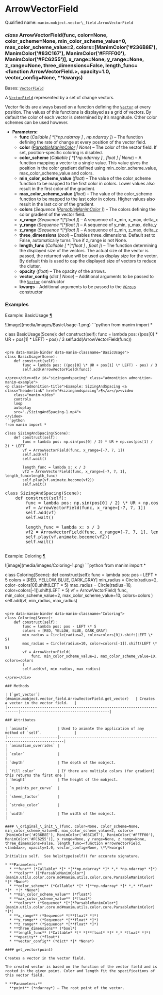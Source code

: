 # ArrowVectorField

Qualified name: `manim.mobject.vector\_field.ArrowVectorField`

### *class* ArrowVectorField(func, color=None, color_scheme=None, min_color_scheme_value=0, max_color_scheme_value=2, colors=[ManimColor('#236B8E'), ManimColor('#83C167'), ManimColor('#FFFF00'), ManimColor('#FC6255')], x_range=None, y_range=None, z_range=None, three_dimensions=False, length_func=<function ArrowVectorField.<lambda>>, opacity=1.0, vector_config=None, \*\*kwargs)

Bases: [`VectorField`](manim.mobject.vector_field.VectorField.md#manim.mobject.vector_field.VectorField)

A [`VectorField`](manim.mobject.vector_field.VectorField.md#manim.mobject.vector_field.VectorField) represented by a set of change vectors.

Vector fields are always based on a function defining the [`Vector`](manim.mobject.geometry.line.Vector.md#manim.mobject.geometry.line.Vector) at every position.
The values of this functions is displayed as a grid of vectors.
By default the color of each vector is determined by it’s magnitude.
Other color schemes can be used however.

* **Parameters:**
  * **func** (*Callable* *[* *[**np.ndarray* *]* *,* *np.ndarray* *]*) – The function defining the rate of change at every position of the vector field.
  * **color** ([*ParsableManimColor*](manim.utils.color.core.md#manim.utils.color.core.ParsableManimColor) *|* *None*) – The color of the vector field. If set, position-specific coloring is disabled.
  * **color_scheme** (*Callable* *[* *[**np.ndarray* *]* *,* *float* *]*  *|* *None*) – A function mapping a vector to a single value. This value gives the position in the color gradient defined using min_color_scheme_value, max_color_scheme_value and colors.
  * **min_color_scheme_value** (*float*) – The value of the color_scheme function to be mapped to the first color in colors. Lower values also result in the first color of the gradient.
  * **max_color_scheme_value** (*float*) – The value of the color_scheme function to be mapped to the last color in colors. Higher values also result in the last color of the gradient.
  * **colors** (*Sequence* *[*[*ParsableManimColor*](manim.utils.color.core.md#manim.utils.color.core.ParsableManimColor) *]*) – The colors defining the color gradient of the vector field.
  * **x_range** (*Sequence* *[**float* *]*) – A sequence of x_min, x_max, delta_x
  * **y_range** (*Sequence* *[**float* *]*) – A sequence of y_min, y_max, delta_y
  * **z_range** (*Sequence* *[**float* *]*) – A sequence of z_min, z_max, delta_z
  * **three_dimensions** (*bool*) – Enables three_dimensions. Default set to False, automatically turns True if
    z_range is not None.
  * **length_func** (*Callable* *[* *[**float* *]* *,* *float* *]*) – The function determining the displayed size of the vectors. The actual size
    of the vector is passed, the returned value will be used as display size for the
    vector. By default this is used to cap the displayed size of vectors to reduce the clutter.
  * **opacity** (*float*) – The opacity of the arrows.
  * **vector_config** (*dict* *|* *None*) – Additional arguments to be passed to the [`Vector`](manim.mobject.geometry.line.Vector.md#manim.mobject.geometry.line.Vector) constructor
  * **kwargs** – Additional arguments to be passed to the [`VGroup`](manim.mobject.types.vectorized_mobject.VGroup.md#manim.mobject.types.vectorized_mobject.VGroup) constructor

### Examples

<div id="basicusage" class="admonition admonition-manim-example">
<p class="admonition-title">Example: BasicUsage <a class="headerlink" href="#basicusage">¶</a></p>![image](media/images/BasicUsage-1.png)
```python
from manim import *

class BasicUsage(Scene):
    def construct(self):
        func = lambda pos: ((pos[0] * UR + pos[1] * LEFT) - pos) / 3
        self.add(ArrowVectorField(func))
```

<pre data-manim-binder data-manim-classname="BasicUsage">
class BasicUsage(Scene):
    def construct(self):
        func = lambda pos: ((pos[0] \* UR + pos[1] \* LEFT) - pos) / 3
        self.add(ArrowVectorField(func))

</pre></div><div id="sizingandspacing" class="admonition admonition-manim-example">
<p class="admonition-title">Example: SizingAndSpacing <a class="headerlink" href="#sizingandspacing">¶</a></p><video
    class="manim-video"
    controls
    loop
    autoplay
    src="./SizingAndSpacing-1.mp4">
</video>
```python
from manim import *

class SizingAndSpacing(Scene):
    def construct(self):
        func = lambda pos: np.sin(pos[0] / 2) * UR + np.cos(pos[1] / 2) * LEFT
        vf = ArrowVectorField(func, x_range=[-7, 7, 1])
        self.add(vf)
        self.wait()

        length_func = lambda x: x / 3
        vf2 = ArrowVectorField(func, x_range=[-7, 7, 1], length_func=length_func)
        self.play(vf.animate.become(vf2))
        self.wait()
```

<pre data-manim-binder data-manim-classname="SizingAndSpacing">
class SizingAndSpacing(Scene):
    def construct(self):
        func = lambda pos: np.sin(pos[0] / 2) \* UR + np.cos(pos[1] / 2) \* LEFT
        vf = ArrowVectorField(func, x_range=[-7, 7, 1])
        self.add(vf)
        self.wait()

        length_func = lambda x: x / 3
        vf2 = ArrowVectorField(func, x_range=[-7, 7, 1], length_func=length_func)
        self.play(vf.animate.become(vf2))
        self.wait()

</pre></div><div id="coloring" class="admonition admonition-manim-example">
<p class="admonition-title">Example: Coloring <a class="headerlink" href="#coloring">¶</a></p>![image](media/images/Coloring-1.png)
```python
from manim import *

class Coloring(Scene):
    def construct(self):
        func = lambda pos: pos - LEFT * 5
        colors = [RED, YELLOW, BLUE, DARK_GRAY]
        min_radius = Circle(radius=2, color=colors[0]).shift(LEFT * 5)
        max_radius = Circle(radius=10, color=colors[-1]).shift(LEFT * 5)
        vf = ArrowVectorField(
            func, min_color_scheme_value=2, max_color_scheme_value=10, colors=colors
        )
        self.add(vf, min_radius, max_radius)
```

<pre data-manim-binder data-manim-classname="Coloring">
class Coloring(Scene):
    def construct(self):
        func = lambda pos: pos - LEFT \* 5
        colors = [RED, YELLOW, BLUE, DARK_GRAY]
        min_radius = Circle(radius=2, color=colors[0]).shift(LEFT \* 5)
        max_radius = Circle(radius=10, color=colors[-1]).shift(LEFT \* 5)
        vf = ArrowVectorField(
            func, min_color_scheme_value=2, max_color_scheme_value=10, colors=colors
        )
        self.add(vf, min_radius, max_radius)

</pre></div>

### Methods

| [`get_vector`](#manim.mobject.vector_field.ArrowVectorField.get_vector)   | Creates a vector in the vector field.   |
|---------------------------------------------------------------------------|-----------------------------------------|

### Attributes

| `animate`             | Used to animate the application of any method of `self`.               |
|-----------------------|------------------------------------------------------------------------|
| `animation_overrides` |                                                                        |
| `color`               |                                                                        |
| `depth`               | The depth of the mobject.                                              |
| `fill_color`          | If there are multiple colors (for gradient) this returns the first one |
| `height`              | The height of the mobject.                                             |
| `n_points_per_curve`  |                                                                        |
| `sheen_factor`        |                                                                        |
| `stroke_color`        |                                                                        |
| `width`               | The width of the mobject.                                              |

#### \_original_\_init_\_(func, color=None, color_scheme=None, min_color_scheme_value=0, max_color_scheme_value=2, colors=[ManimColor('#236B8E'), ManimColor('#83C167'), ManimColor('#FFFF00'), ManimColor('#FC6255')], x_range=None, y_range=None, z_range=None, three_dimensions=False, length_func=<function ArrowVectorField.<lambda>>, opacity=1.0, vector_config=None, \*\*kwargs)

Initialize self.  See help(type(self)) for accurate signature.

* **Parameters:**
  * **func** (*Callable* *[* *[**np.ndarray* *]* *,* *np.ndarray* *]*)
  * **color** ([*ParsableManimColor*](manim.utils.color.core.md#manim.utils.color.core.ParsableManimColor) *|* *None*)
  * **color_scheme** (*Callable* *[* *[**np.ndarray* *]* *,* *float* *]*  *|* *None*)
  * **min_color_scheme_value** (*float*)
  * **max_color_scheme_value** (*float*)
  * **colors** (*Sequence* *[*[*ParsableManimColor*](manim.utils.color.core.md#manim.utils.color.core.ParsableManimColor) *]*)
  * **x_range** (*Sequence* *[**float* *]*)
  * **y_range** (*Sequence* *[**float* *]*)
  * **z_range** (*Sequence* *[**float* *]*)
  * **three_dimensions** (*bool*)
  * **length_func** (*Callable* *[* *[**float* *]* *,* *float* *]*)
  * **opacity** (*float*)
  * **vector_config** (*dict* *|* *None*)

#### get_vector(point)

Creates a vector in the vector field.

The created vector is based on the function of the vector field and is
rooted in the given point. Color and length fit the specifications of
this vector field.

* **Parameters:**
  **point** (*ndarray*) – The root point of the vector.
